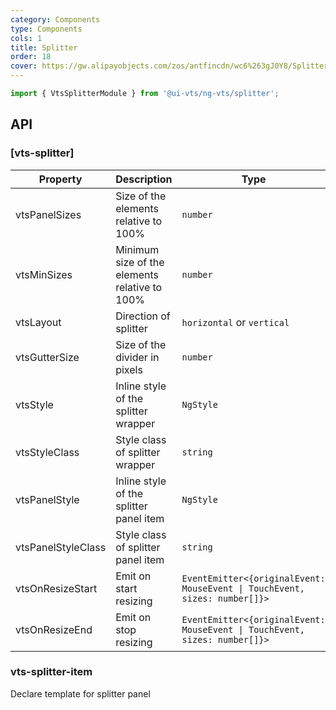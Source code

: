 ```yaml
---
category: Components
type: Components
cols: 1
title: Splitter
order: 18
cover: https://gw.alipayobjects.com/zos/antfincdn/wc6%263gJ0Y8/Splitter.svg
---
```


```ts
import { VtsSplitterModule } from '@ui-vts/ng-vts/splitter';
```

## API

### [vts-splitter]

| Property | Description | Type | Default |
| -------- | ----------- | ---- | ------- |
| vtsPanelSizes | Size of the elements relative to 100% | `number` |
| vtsMinSizes | Minimum size of the elements relative to 100% | `number` |
| vtsLayout | Direction of splitter | `horizontal` or `vertical` | `horizontal`
| vtsGutterSize | Size of the divider in pixels | `number` | `4`
| vtsStyle | Inline style of the splitter wrapper | `NgStyle` | 
| vtsStyleClass | Style class of splitter wrapper | `string` | 
| vtsPanelStyle | Inline style of the splitter panel item | `NgStyle` | 
| vtsPanelStyleClass | Style class of splitter panel item | `string` | 
| vtsOnResizeStart | Emit on start resizing | `EventEmitter<{originalEvent: MouseEvent \| TouchEvent, sizes: number[]}>` |
| vtsOnResizeEnd | Emit on stop resizing | `EventEmitter<{originalEvent: MouseEvent \| TouchEvent, sizes: number[]}>` |

### vts-splitter-item

Declare template for splitter panel